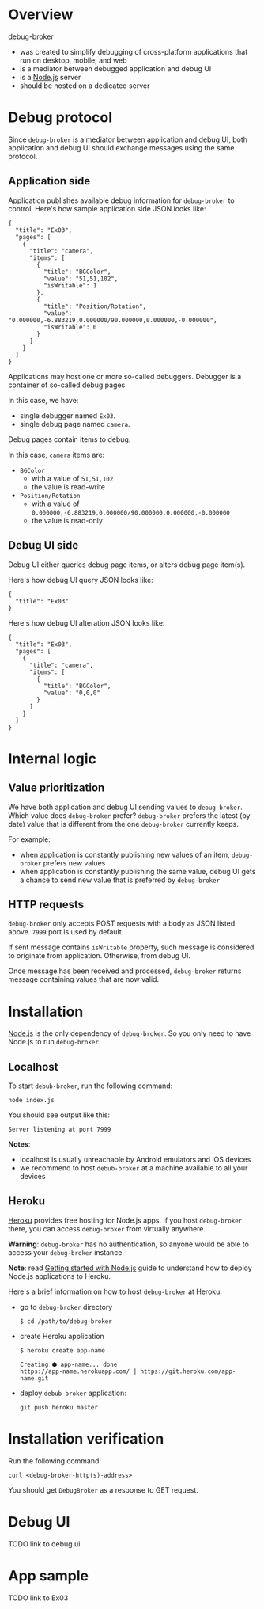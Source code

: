 
# Overview

debug-broker

* was created to simplify debugging of cross-platform applications that run on desktop, mobile, and web
* is a mediator between debugged application and debug UI
* is a [Node.js][nodejs] server
* should be hosted on a dedicated server

# Debug protocol

Since `debug-broker` is a mediator between application and debug UI, both
application and debug UI should exchange messages using the same protocol.

## Application side

Application publishes available debug information for `debug-broker` to
control. Here's how sample application side JSON looks like:

```
{
  "title": "Ex03",
  "pages": [
    {
      "title": "camera",
      "items": [
        {
          "title": "BGColor",
          "value": "51,51,102",
          "isWritable": 1
        },
        {
          "title": "Position/Rotation",
          "value": "0.000000,-6.883219,0.000000/90.000000,0.000000,-0.000000",
          "isWritable": 0
        }
      ]
    }
  ]
}

```

Applications may host one or more so-called debuggers. Debugger is a
container of so-called debug pages.

In this case, we have:

* single debugger named `Ex03`.
* single debug page named `camera`.

Debug pages contain items to debug.

In this case, `camera` items are:

* `BGColor`
    * with a value of `51,51,102`
    * the value is read-write
* `Position/Rotation`
    * with a value of `0.000000,-6.883219,0.000000/90.000000,0.000000,-0.000000`
    * the value is read-only

## Debug UI side

Debug UI either queries debug page items, or alters debug page item(s).

Here's how debug UI query JSON looks like:

```
{
  "title": "Ex03"
}
```

Here's how debug UI alteration JSON looks like:

```
{
  "title": "Ex03",
  "pages": [
    {
      "title": "camera",
      "items": [
        {
          "title": "BGColor",
          "value": "0,0,0"
        }
      ]
    }
  ]
}
```

# Internal logic

## Value prioritization

We have both application and debug UI sending values to `debug-broker`. Which
value does `debug-broker` prefer? `debug-broker` prefers the latest (by date)
value that is different from the one `debug-broker` currently keeps.

For example:

* when application is constantly publishing new values of an item, `debug-broker` prefers new values
* when application is constantly publishing the same value, debug UI gets a chance to send new value that is preferred by `debug-broker`

## HTTP requests

`debug-broker` only accepts POST requests with a body as JSON listed above.
`7999` port is used by default.

If sent message contains `isWritable` property, such message is considered to
originate from application. Otherwise, from debug UI.

Once message has been received and processed, `debug-broker` returns
message containing values that are now valid.

# Installation

[Node.js][nodejs] is the only dependency of `debug-broker`. So you only need to have
Node.js to run `debug-broker`.

## Localhost

To start `debub-broker`, run the following command:

`node index.js`

You should see output like this:

`Server listening at port 7999`

**Notes**:

* localhost is usually unreachable by Android emulators and iOS devices
* we recommend to host `debub-broker` at a machine available to all your devices

## Heroku

[Heroku][heroku] provides free hosting for Node.js apps. If you host
`debug-broker` there, you can access `debug-broker` from virtually anywhere.

**Warning**: `debug-broker` has no authentication, so anyone would be able to
access your `debug-broker` instance.

**Note**: read [Getting started with Node.js][heroku-nodejs-bootstrap] guide to understand how to deploy Node.js applications to Heroku.

Here's a brief information on how to host `debug-broker` at Heroku:

* go to `debug-broker` directory

    `$ cd /path/to/debug-broker`

* create Heroku application

    ```
    $ heroku create app-name
    ```
    ```
    Creating ⬢ app-name... done
    https://app-name.herokuapp.com/ | https://git.heroku.com/app-name.git
    ```

* deploy `debub-broker` application:

    `git push heroku master`

# Installation verification

Run the following command:

`curl <debug-broker-http(s)-address>`

You should get `DebugBroker` as a response to GET request.

# Debug UI

TODO link to debug ui

# App sample

TODO link to Ex03

[nodejs]: https://nodejs.org
[heroku]: https://www.heroku.com
[heroku-nodejs-bootstrap]: https://devcenter.heroku.com/articles/getting-started-with-nodejs

